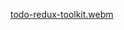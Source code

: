 [todo-redux-toolkit.webm](https://github.com/user-attachments/assets/97d1a804-c74e-44f2-b08e-1f9bb863bc69)
